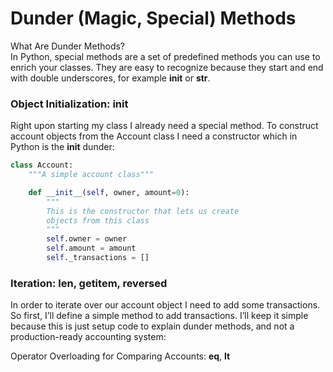 # Dunder (Magic, Special) Methods
What Are Dunder Methods?  
In Python, special methods are a set of predefined methods you can use to enrich your classes. They are easy to recognize because they start and end with double underscores, for example __init__ or __str__.



### Object Initialization: __init__
Right upon starting my class I already need a special method. To construct account objects from the Account class I need a constructor which in Python is the __init__ dunder:
```python
class Account:
    """A simple account class"""

    def __init__(self, owner, amount=0):
        """
        This is the constructor that lets us create
        objects from this class
        """
        self.owner = owner
        self.amount = amount
        self._transactions = []
```

### Iteration: __len__, __getitem__, __reversed__
In order to iterate over our account object I need to add some transactions. So first, I’ll define a simple method to add transactions. I’ll keep it simple because this is just setup code to explain dunder methods, and not a production-ready accounting system:


Operator Overloading for Comparing Accounts: __eq__, __lt__





